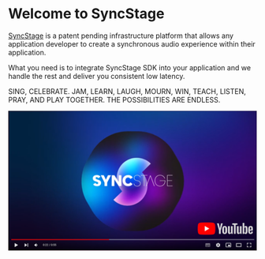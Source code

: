 # Welcome to SyncStage

[SyncStage](https://sync-stage.com/) is a patent pending infrastructure platform that allows any application developer to create a synchronous audio experience within their application.

What you need is to integrate SyncStage SDK into your application and we handle the rest and deliver you consistent low latency.

SING, CELEBRATE. JAM, LEARN, LAUGH, MOURN, WIN, TEACH, LISTEN, PRAY, AND PLAY TOGETHER. THE POSSIBILITIES ARE ENDLESS.

[![SyncStage](assets/youtube.png)](https://www.youtube.com/watch?v=ghHb7hmMbWc)